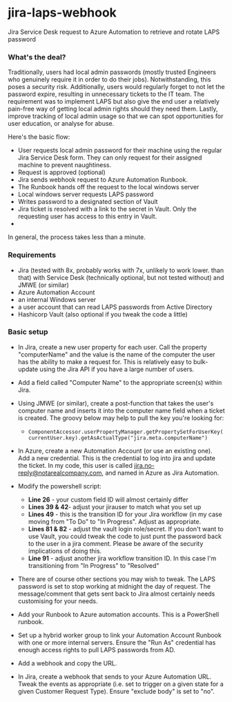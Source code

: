 # jira-laps-webhook
Jira Service Desk request to Azure Automation to retrieve and rotate LAPS password

### What's the deal?
Traditionally, users had local admin passwords (mostly trusted Engineers who genuinely require it in order to do their jobs). Notwithstanding, this poses a security risk. Additionally, users would regularly forget to not let the password expire, resulting in unnecessary tickets to the IT team.
The requirement was to implement LAPS but also give the end user a relatively pain-free way of getting local admin rights should they need them. Lastly, improve tracking of local admin usage so that we can spot opportunities for user education, or analyse for abuse.

Here's the basic flow:
- User requests local admin password for their machine using the regular Jira Service Desk form. They can only request for their assigned machine to prevent naughtiness.
- Request is approved (optional)
- Jira sends webhook request to Azure Automation Runbook.
- The Runbook hands off the request to the local windows server
- Local windows server requests LAPS password
- Writes password to a designated section of Vault
- Jira ticket is resolved with a link to the secret in Vault. Only the requesting user has access to this entry in Vault.
- 
In general, the process takes less than a minute.


### Requirements
 - Jira (tested with 8x, probably works with 7x, unlikely to work lower.
   than that) with Service Desk (technically optional, but not tested
   without) and JMWE (or similar)
  - Azure Automation Account
  - an internal Windows server
  - a user account that can read LAPS passwords from Active Directory
  - Hashicorp Vault (also optional if you tweak the code a little)

### Basic setup
- In Jira, create a new user property for each user. Call the property "computerName" and the value is the name of the computer the user has the ability to make a request for. This is relatively easy to bulk-update using the Jira API if you have a large number of users.
- Add a field called "Computer Name" to the appropriate screen(s) within Jira.
- Using JMWE (or similar), create a post-function that takes the user's computer name and inserts it into the computer name field when a ticket is created. The groovy below may help to pull the key you're looking for:
	- `ComponentAccessor.userPropertyManager.getPropertySetForUserKey(currentUser.key).getAsActualType("jira.meta.computerName")`

- In Azure, create a new Automation Account (or use an existing one). Add a new credential. This is the credential to log into jira and update the ticket. In my code, this user is called jira.no-reply@notarealcompany.com, and named in Azure as Jira Automation.
- Modify the powershell script:
	- **Line 26** - your custom field ID will almost certainly differ
	- **Lines 39 & 42**- adjust your jirauser to match what you set up
	- **Lines 49** - this is the transition ID for your Jira workflow (in my case moving from "To Do" to "In Progress". Adjust as appropriate.
	- **Lines 81 & 82** - adjust the vault login role/secret. If you don't want to use Vault, you could tweak the code to just punt the password back to the user in a jira comment. Please be aware of the security implications of doing this.
	- **Line 91** - adjust another jira workflow transition ID. In this case I'm transitioning from "In Progress" to "Resolved"
- There are of course other sections you may wish to tweak. The LAPS password is set to stop working at midnight the day of request. The message/comment that gets sent back to Jira almost certainly needs customising for your needs.
- Add your Runbook to Azure automation accounts. This is a PowerShell runbook.
- Set up a hybrid worker group to link your Automation Account Runbook with one or more internal servers. Ensure the "Run As" credential has enough access rights to pull LAPS passwords from AD.
- Add a webhook and copy the URL.
- In Jira, create a webhook that sends to your Azure Automation URL. Tweak the events as appropriate (i.e. set to trigger on a given state for a given Customer Request Type). Ensure "exclude body" is set to "no".
